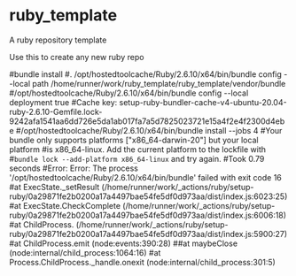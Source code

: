 # ruby_template
A ruby repository template 

Use this to create any new ruby repo

#bundle install
 #. /opt/hostedtoolcache/Ruby/2.6.10/x64/bin/bundle config --local path /home/runner/work/ruby_template/ruby_template/vendor/bundle
  #/opt/hostedtoolcache/Ruby/2.6.10/x64/bin/bundle config --local deployment true
  #Cache key: setup-ruby-bundler-cache-v4-ubuntu-20.04-ruby-2.6.10-Gemfile.lock-9242afa1541aa6dd726e5da1ab017fa7a5d7825023721e15a4f2e4f2300d4ebe
  #/opt/hostedtoolcache/Ruby/2.6.10/x64/bin/bundle install --jobs 4
  #Your bundle only supports platforms ["x86_64-darwin-20"] but your local platform
  #is x86_64-linux. Add the current platform to the lockfile with
  #`bundle lock --add-platform x86_64-linux` and try again.
  #Took   0.79 seconds
#Error: Error: The process '/opt/hostedtoolcache/Ruby/2.6.10/x64/bin/bundle' failed with exit code 16
    #at ExecState._setResult (/home/runner/work/_actions/ruby/setup-ruby/0a29871fe2b0200a17a4497bae54fe5df0d973aa/dist/index.js:6023:25)
    #at ExecState.CheckComplete (/home/runner/work/_actions/ruby/setup-ruby/0a29871fe2b0200a17a4497bae54fe5df0d973aa/dist/index.js:6006:18)
    #at ChildProcess.<anonymous> (/home/runner/work/_actions/ruby/setup-ruby/0a29871fe2b0200a17a4497bae54fe5df0d973aa/dist/index.js:5900:27)
    #at ChildProcess.emit (node:events:390:28)
    ##at maybeClose (node:internal/child_process:1064:16)
    #at Process.ChildProcess._handle.onexit (node:internal/child_process:301:5)
